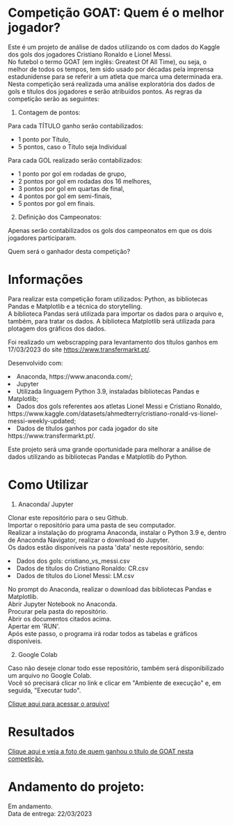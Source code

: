 # Competição GOAT: Quem é o melhor jogador?
Este é um projeto de análise de dados utilizando os com dados do Kaggle dos gols dos jogadores Cristiano Ronaldo e Lionel Messi.<br>
No futebol o termo GOAT (em inglês: Greatest Of All Time), ou seja, o melhor de todos os tempos, tem sido usado por décadas pela imprensa estadunidense para se referir a um atleta que marca uma determinada era.
Nesta competição será realizada uma análise exploratória dos dados de gols e títulos dos jogadores e serão atribuídos pontos. As regras da competição serão as seguintes:

1) Contagem de pontos:<br>

Para cada TÍTULO ganho serão contabilizados:<br>

 * 1 ponto por Título,<br>
 * 5 pontos, caso o Título seja Individual<br>
 
 
Para cada GOL realizado serão contabilizados:<br>

 * 1 ponto por gol em rodadas de grupo,<br>
 * 2 pontos por gol em rodadas dos 16 melhores,<br>
 * 3 pontos por gol em quartas de final,<br>
 * 4 pontos por gol em semi-finais,<br>
 * 5 pontos por gol em finais.<br>

2) Definição dos Campeonatos:<br>

Apenas serão contabilizados os gols dos campeonatos em que os dois jogadores participaram.<br>

Quem será o ganhador desta competição?

# Informações
Para realizar esta competição foram utilizados: Python, as bibliotecas Pandas e Matplotlib e a técnica do storytelling.<br>
A biblioteca Pandas será utilizada para importar os dados para o arquivo e, também, para tratar os dados. A biblioteca Matplotlib será utilizada para plotagem dos gráficos dos dados.

Foi realizado um webscrapping para levantamento dos títulos ganhos em 17/03/2023 do site https://www.transfermarkt.pt/.


Desenvolvido com:<br>
<li>Anaconda, https://www.anaconda.com/;</li>
<li>Jupyter</li>
<li>Utilizada linguagem Python 3.9, instaladas bibliotecas Pandas e Matplotlib;</li>
<li>Dados dos gols referentes aos atletas Lionel Messi e Cristiano Ronaldo, https://www.kaggle.com/datasets/ahmedterry/cristiano-ronald-vs-lionel-messi-weekly-updated;</li>
<li>Dados de títulos ganhos por cada jogador do site https://www.transfermarkt.pt/.</li>

Este projeto será uma grande oportunidade para melhorar a análise de dados utilizando as bibliotecas Pandas e Matplotlib do Python.


# Como Utilizar
1. Anaconda/ Jupyter<br>

Clonar este repositório para o seu Github.<br>
Importar o repositório para uma pasta de seu computador.<br>
Realizar a instalação do programa Anaconda, instalar o Python 3.9 e, dentro de Anaconda Navigator, realizar o download do Jupyter.<br>
Os dados estão disponíveis na pasta 'data' neste repositório, sendo:
    <li> Dados dos gols: cristiano_vs_messi.csv</li>
    <li> Dados de títulos do Cristiano Ronaldo: CR.csv</li>
    <li> Dados de títulos do Lionel Messi: LM.csv</li>
    
No prompt do Anaconda, realizar o download das bibliotecas Pandas e Matplotlib.<br>
Abrir Jupyter Notebook no Anaconda.<br>
Procurar pela pasta do repositório.<br>
Abrir os documentos citados acima.<br>
Apertar em 'RUN'.<br>
Após este passo, o programa irá rodar todos as tabelas e gráficos disponíveis.<br>

2) Google Colab<br>

Caso não deseje clonar todo esse repositório, também será disponibilizado um arquivo no Google Colab.<br>
Você só precisará clicar no link e clicar em "Ambiente de execução" e, em seguida, "Executar tudo".<br>

<a class="nav-link" href="https://colab.research.google.com/drive/1d5winM5KHz3HZ1m_B4bIg7D2TD-RIgK0?usp=share_link" target="_blank">Clique aqui para acessar o arquivo!</a><br>


# Resultados
<a class="nav-link" href="https://github.com/liliansom/GOAT/img/MessiGOAT.jpg" target="_blank">Clique aqui e veja a foto de quem ganhou o título de GOAT nesta competição.</a><br>

# Andamento do projeto:
Em andamento.<br>
Data de entrega: 22/03/2023 <br>
